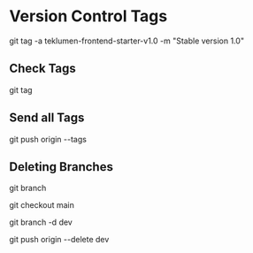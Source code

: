 # Version Control Tags

git tag -a teklumen-frontend-starter-v1.0 -m "Stable version 1.0"

## Check Tags

git tag

## Send all Tags

git push origin --tags

## Deleting Branches

<!-- show available branches -->
git branch  

 <!-- move to main -->
git checkout main

<!-- delete branch locally -->
git branch -d dev

<!-- delete branch on github -->
git push origin --delete dev

